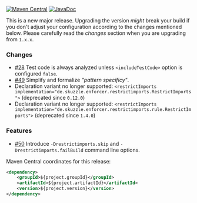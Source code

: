 [![Maven Central](https://img.shields.io/static/v1?label=MavenCentral&message=${project.version}&color=blue)](https://search.maven.org/artifact/${project.groupId}/${project.artifactId}/${project.version}/jar) [![JavaDoc](https://img.shields.io/static/v1?label=JavaDoc&message=${project.version}&color=orange)](http://www.javadoc.io/doc/${project.groupId}/${project.artifactId}/${project.version})

This is a new major release. Upgrading the version _might_ break your build if you don't adjust your configuration 
according to the changes mentioned below. Please carefully read the _changes_ section when you are upgrading from `1.x.x`.

### Changes
* [#28](https://github.com/skuzzle/restrict-imports-enforcer-rule/issues/28) Test code is always analyzed unless `<includeTestCode>` option is configured `false`.
* [#49](https://github.com/skuzzle/restrict-imports-enforcer-rule/issues/49) Simplify and formalize _"pattern specificy"_.
* Declaration variant no longer supported: `<restrictImports implementation="de.skuzzle.enforcer.restrictimports.RestrictImports">` (deprecated since `0.12.0`)
* Declaration variant no longer supported: `<restrictImports implementation="de.skuzzle.enforcer.restrictimports.rule.RestrictImports">` (deprecated since `1.4.0`)

### Features
* [#50](https://github.com/skuzzle/restrict-imports-enforcer-rule/issues/50) Introduce `-Drestrictimports.skip` and `-Drestrictimports.failBuild` command line options.


Maven Central coordinates for this release:

```xml
<dependency>
    <groupId>${project.groupId}</groupId>
    <artifactId>${project.artifactId}</artifactId>
    <version>${project.version}</version>
</dependency>
```